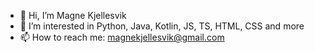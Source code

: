 - 👋 Hi, I’m Magne Kjellesvik
- 👀 I’m interested in Python, Java, Kotlin, JS, TS, HTML, CSS and more
- 📫 How to reach me: magnekjellesvik@gmail.com

<!---
Tjellez/Tjellez is a ✨ special ✨ repository because its `README.md` (this file) appears on your GitHub profile.
You can click the Preview link to take a look at your changes.
--->
